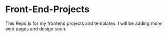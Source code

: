 # Front-End-Projects
This Repo is for my frontend projects and templates.
I will be adding more web pages and design soon.
